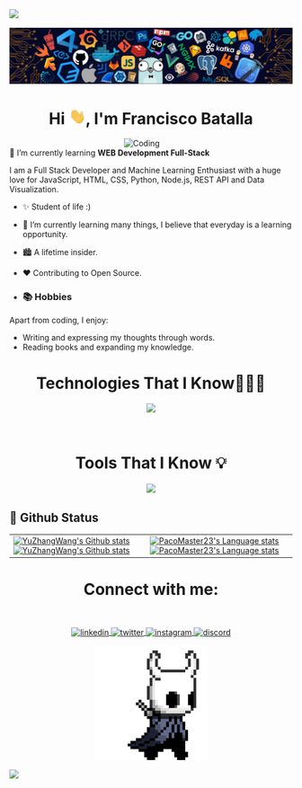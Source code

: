<!--horizontal divider(gradiant)-->
<img src="https://user-images.githubusercontent.com/73097560/115834477-dbab4500-a447-11eb-908a-139a6edaec5c.gif">
<p align="center"><img src="https://raw.githubusercontent.com/KevinPatel04/KevinPatel04/master/header.png"></p>

<h1 align="center">Hi <img src="https://raw.githubusercontent.com/KevinPatel04/KevinPatel04/master/Hi.gif" width="30px">, I'm Francisco Batalla </h1>

<img align="right" alt="Coding" width="300" src="https://cdn.dribbble.com/users/1277312/screenshots/14733298/media/39b1045e593737587dd60e42c8422d1f.gif">

<br>🌱 I’m currently learning **WEB Development Full-Stack** 
<!--Start Intro-->               
<p align="left">I am a Full Stack Developer and Machine Learning Enthusiast with a huge love for JavaScript, HTML, CSS, Python, Node.js, REST API and Data Visualization. </p>

- ✨ Student of life :)
- 🌱 I’m currently learning many things, I believe that everyday is a learning opportunity.
- 🏙 A lifetime insider.
- ❤ Contributing to Open Source.

- ### 📚 Hobbies

Apart from coding, I enjoy:

- Writing and expressing my thoughts through words.
- Reading books and expanding my knowledge.
<!--End Intro-->

<!--h1 without bottom border-->
<h1 align="center">Technologies That I Know👨🏻‍💻 </h1>

<!--tech stack icons-->
<p align="center">
  <a href="https://skillicons.dev">
    <img src="https://skillicons.dev/icons?i=git,github,html,css,bootstrap,cs,dotnet,jquery,js,sql,postman,regex,visualstudio,vscode" />
  </a>
</p>
<br>

<!--h1 without bottom border-->
<h1 align="center">Tools That I Know 💡 </h1>
<!  tools stack icons-->
<p align="center">
  <a href="https://skillicons.dev">
    <img src="https://skillicons.dev/icons?i=apple,windows,gmail,twitter,ai,linkedin,notion,vscode,figma" />
  </a>
</p>

## :star2: Github Status
<div align="center">
<table>
    <tr>
        <!-- GithubStatus -->
        <td>
            <a href="https://github.com/PacoMaster23/github-readme-stats#gh-light-mode-only">
            <img height=259 src="https://github-readme-stats-git-masterrstaa-rickstaa.vercel.app/api?username=PacoMaster23&show_icons=true&line_height=28&hide_border=true&card_width=347&include_all_commits=true&role=owner,collaborator&show=reviews,discussions_answered&rank_icon=percentile&exclude_repo=github-readme-stats&theme=default#gh-light-mode-only" alt="YuZhangWang's Github stats" />
            </a>
            <a href="https://github.com/PacoMaster23/github-readme-stats#gh-dark-mode-only">
            <img height=259 src="https://github-readme-stats-git-masterrstaa-rickstaa.vercel.app/api?username=PacoMaster23&show_icons=true&line_height=28&hide_border=true&card_width=347&include_all_commits=true&role=owner,collaborator&show=reviews,discussions_answered&rank_icon=percentile&exclude_repo=github-readme-stats&theme=dark&bg_color=000000#gh-dark-mode-only" alt="YuZhangWang's Github stats" />
            </a>
        </td>
        <!-- GithubStatus -->
        <td>
            <a href="https://github.com/PacoMaster23/github-readme-stats#gh-light-mode-only">
            <img height=259 src="https://github-readme-stats-git-masterrstaa-rickstaa.vercel.app/api/top-langs/?username=PacoMaster23&layout=compact&langs_count=12&hide_border=true&role=owner,collaborator&theme=default#gh-light-mode-only" alt="PacoMaster23's Language stats" />
            </a>
            <a href="https://github.com/PacoMaster23/github-readme-stats#gh-dark-mode-only">
            <img height=259 src="https://github-readme-stats-git-masterrstaa-rickstaa.vercel.app/api/top-langs/?username=PacoMaster23&layout=compact&langs_count=12&hide_border=true&role=owner,collaborator&theme=dark&bg_color=000000#gh-dark-mode-only" alt="PacoMaster23's Language stats" />
            </a>
        </td>
    </tr>
</table>
</div>

<!--icons and links-->

<h1 align="center">Connect with me:</h1>
<br/> 
<p align="center">
  <a href="https://www.linkedin.com/in/francisco-alfonso-batalla-barrios-16a8a9340?utm_source=share" target="_blank">
    <img align="center" src="https://user-images.githubusercontent.com/88904952/234979284-68c11d7f-1acc-4f0c-ac78-044e1037d7b0.png" alt="linkedin" height="50" width="50" />
  </a>
  <a href="https://twitter.com/pacomasteer_23?s=21" target="_blank">
    <img align="center" src="https://user-images.githubusercontent.com/88904952/234980676-61bfb021-ecc8-48f7-88e6-34c1b06c4a58.png" alt="twitter" height="50" width="50" />
  </a> 
  <a href="https://www.instagram.com/Pacxomastxer" target="_blank">
    <img align="center" src="https://user-images.githubusercontent.com/88904952/234981169-2dd1e58f-4b7e-468c-8213-034ba62156c3.png" alt="instagram" height="50" width="50" />
  </a>
  <a href="https://discordapp.com/users/pacomaster23" target="_blank">
    <img align="center" src="https://user-images.githubusercontent.com/88904952/234982627-019fd336-6248-453c-9b05-97c13fd1d207.png" alt="discord" height="50" width="50" />
  </a>
</p>






<p align = "center">  <img src="https://raw.githubusercontent.com/TanZng/TanZng/master/assets/hollor_knight3.gif" width="200"/> </p>




<!--horizontal divider(gradiant)-->
<img src="https://user-images.githubusercontent.com/73097560/115834477-dbab4500-a447-11eb-908a-139a6edaec5c.gif">
